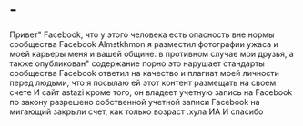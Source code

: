 # -
Привет" Facebook, что у этого человека есть опасность вне нормы сообщества Facebook Almstkhmon я разместил фотографии ужаса и моей карьеры меня и вашей общине. в противном случае мои друзья, а также опубликован" содержание порно это нарушает стандарты сообщества Facebook ответил на качество и плагиат моей личности перед людьми, что я посылаю ей этот контент размещать на своем счете И сайт astazi кроме того, он владеет учетную запись на Facebook по закону разрешено собственной учетной записи Facebook на мигающий закрыли счет, как только возраст .хула ИА  И спасибо
